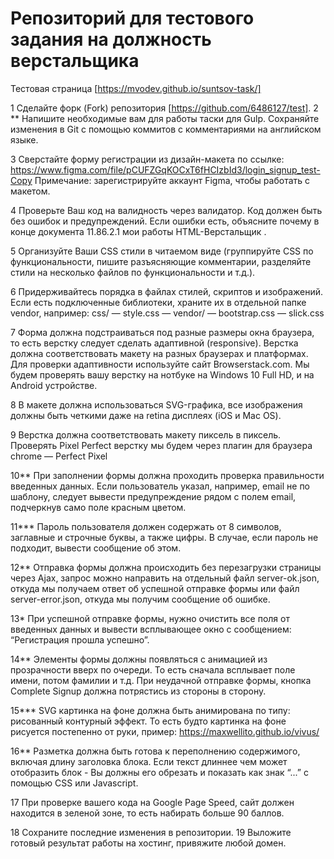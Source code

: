 # Репозиторий  для тестового задания на должность верстальщика
Тестовая страница [https://mvodev.github.io/suntsov-task/]

1 Сделайте форк (Fork)  репозитория [https://github.com/6486127/test]. 
2 ** Напишите необходимые вам для работы таски для Gulp. Сохраняйте изменения в Git с помощью коммитов с комментариями на английском языке. 

3 Сверстайте  форму регистрации из дизайн-макета по ссылке: 
https://www.figma.com/file/pCUFZGqKOCxT6fHCIzbId3/login_signup_test-Copy
Примечание: зарегистрируйте аккаунт Figma, чтобы работать с макетом.

4 Проверьте Ваш код на валидность через валидатор. Код должен быть  без ошибок и предупреждений. 
Если ошибки есть, объясните почему в конце документа 11.86.2.1 мои работы  HTML-Верстальщик . 

5 Организуйте Ваши CSS стили в читаемом виде (группируйте CSS по  функциональности, пишите разъясняющие  комментарии, разделяйте стили на несколько файлов по функциональности и т.д.).

6 Придерживайтесь порядка в файлах стилей, скриптов и изображений. Если есть подключенные библиотеки, храните их в отдельной папке vendor, например: 
css/
      — style.css
      — vendor/
           — bootstrap.css
           — slick.css

7 Форма должна подстраиваться под разные размеры окна браузера, то есть верстку следует сделать адаптивной (responsive). Верстка должна соответствовать макету на разных браузерах и платформах. Для проверки адаптивности используйте сайт Browserstack.com. Мы будем проверять вашу верстку на  нотбуке на Windows 10 Full HD, и на Android устройстве. 

8 В макете должна использоваться SVG-графика, все изображения должны быть четкими даже на retina дисплеях (iOS и Mac OS). 

9 Верстка должна соответствовать макету пиксель в пиксель. Проверять Pixel Perfect верстку мы будем через плагин для браузера chrome — Perfect Pixel 

10** При заполнении формы должна проходить проверка правильности введенных данных. Если пользователь указал, например, email не по шаблону, следует вывести предупреждение рядом с полем email, подчеркнув само поле красным цветом. 

11*** Пароль пользователя должен содержать от 8 символов, заглавные и строчные буквы, а также цифры. В случае, если пароль не подходит, вывести сообщение об этом.

12** Отправка формы должна происходить без перезагрузки страницы через Ajax, запрос можно направить на отдельный файл server-ok.json, откуда мы получаем ответ об успешной отправке формы или файл server-error.json, откуда мы получим сообщение об ошибке. 

13* При успешной отправке формы, нужно очистить все поля от введенных данных и вывести всплывающее окно с сообщением: “Регистрация прошла успешно”. 

14** Элементы формы должны появляться с анимацией из прозрачности вверх по очереди. То есть сначала всплывает поле имени, потом фамилии и т.д. При неудачной отправке формы, кнопка Complete Signup должна потрястись из стороны в сторону. 

15*** SVG картинка на фоне должна быть анимирована по типу: рисованный контурный эффект. То есть будто картинка на фоне рисуется постепенно от руки, пример:  https://maxwellito.github.io/vivus/

16** Разметка должна быть готова к переполнению содержимого, включая длину заголовка блока. Если текст длиннее чем может отобразить блок - Вы должны его обрезать и показать как знак “...” с помощью CSS или Javascript.

17 При проверке вашего кода на Google Page Speed, сайт должен находится в зеленой зоне, то есть набирать больше 90 баллов. 

18 Сохраните последние изменения в репозитории.
19 Выложите готовый результат работы на хостинг, привяжите любой домен.

